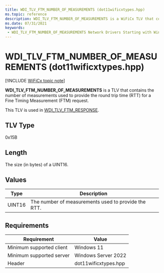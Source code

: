 ```yaml
---
title: WDI_TLV_FTM_NUMBER_OF_MEASUREMENTS (dot11wificxtypes.hpp)
ms.topic: reference
description: WDI_TLV_FTM_NUMBER_OF_MEASUREMENTS is a WiFiCx TLV that contains the number of measurements used to provide the round trip time (RTT) for a Fine Timing Measurement (FTM) request.
ms.date: 07/31/2021
keywords:
 - WDI_TLV_FTM_NUMBER_OF_MEASUREMENTS Network Drivers Starting with Windows Vista
---
```


# WDI_TLV_FTM_NUMBER_OF_MEASUREMENTS (dot11wificxtypes.hpp)

[!INCLUDE [WiFiCx topic note](../includes/wificx-version-warning.md)]

**WDI_TLV_FTM_NUMBER_OF_MEASUREMENTS** is a TLV that contains the number of measurements used to provide the round trip time (RTT) for a Fine Timing Measurement (FTM) request.

This TLV is used in [WDI_TLV_FTM_RESPONSE](wdi-tlv-ftm-response.md).

## TLV Type

0x15B

## Length

The size (in bytes) of a UINT16.

## Values

| Type | Description |
| --- | --- |
| UINT16 | The number of measurements used to provide the RTT. |

## Requirements

|Requirement|Value|
|--- |--- |
|Minimum supported client|Windows 11|
|Minimum supported server|Windows Server 2022|
|Header|dot11wificxtypes.hpp|
